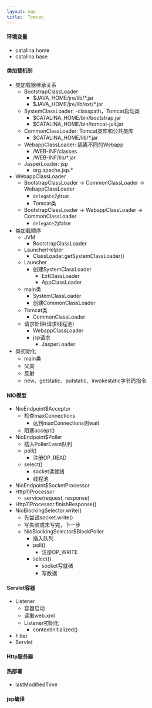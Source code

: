 ```yaml
---
layout: map
title:  Tomcat
---
```


#### 环境变量

* catalina.home
* catalina.base

#### 类加载机制

* 类加载器继承关系
    * BootstrapClassLoader
        * $JAVA_HOME/jre/lib/*.jar
        * $JAVA_HOME/jre/lib/ext/*.jar
    * SystemClassLoader: -classpath，Tomcat启动类
        * $CATALINA_HOME/bin/bootstrap.jar
        * $CATALINA_HOME/bin/tomcat-juli.jar
    * CommonClassLoader: Tomcat类库和公共类库
        * $CATALINA_HOME/lib/*.jar
    * WebappClassLoader: 隔离不同的Webapp
        * /WEB-INF/classes
        * /WEB-INF/lib/*.jar
    * JasperLoader: jsp
        * org.apache.jsp.*
* WebappClassLoader
    * BootstrapClassLoader -&gt; CommonClassLoader -&gt; WebappClassLoader
        * `delegate`为true
        * Tomcat类
    * BootstrapClassLoader -&gt; WebappClassLoader -&gt; CommonClassLoader
        * `delegate`为false
* 类加载顺序
    * JVM
        * BootstrapClassLoader
    * LauncherHelper
        * ClassLoader.getSystemClassLoader()
    * Launcher
        * 创建SystemClassLoader
            * ExtClassLoader
            * AppClassLoader
    * main类
        * SystemClassLoader
        * 创建CommonClassLoader
    * Tomcat类
        * CommonClassLoader
    * 请求处理(请求线程池)
        * WebappClassLoader
        * jsp请求
            * JasperLoader
* 类初始化
    * main类
    * 父类
    * 反射
    * new、getstatic、putstatic、invokestatic字节码指令

#### NIO模型

* NioEndpoint$Acceptor
    * 检查maxConnections
        * 达到maxConnections则wait
    * 阻塞accept()
* NioEndpoint$Poller
    * 插入PollerEvent队列
    * poll()
        * 注册OP_READ
    * select()
        * socket读就绪
        * 线程池
* NioEndpoint$SocketProcessor
* Http11Processor
    * service(request, response)
* Http11Processor.finishResponse()
* NioBlockingSelector.write()
    * 先尝试socket.write()
    * 写失败或未写完，下一步
    * NioBlockingSelector$BlockPoller
        * 插入队列
        * poll()
            * 注册OP_WRITE
        * select()
            * socket写就绪
            * 写数据

#### Servlet容器

* Listener
    * 容器启动
    * 读取web.xml
    * Listener初始化
        * contextInitialized()
* Filter
* Servlet

#### Http服务器

#### 热部署

* lastModifiedTime

#### jsp编译
